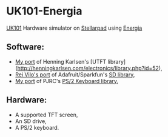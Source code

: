 UK101-Energia
=============

[UK101](https://en.wikipedia.org/wiki/Compukit_UK101) Hardware simulator on [Stellarpad](http://www.energia.nu/Guide_StellarisLaunchPad.html) using [Energia](http://energia.nu/)

Software:
---------
- [My port](https://github.com/jscrane/UTFT-Energia) 
of Henning Karlsen's [UTFT library]
(http://henningkarlsen.com/electronics/library.php?id=52),
- [Rei Vilo's port](https://github.com/rei-vilo/SD_TM4C) of 
Adafruit/Sparkfun's [SD library](https://github.com/adafruit/SD),
- [My port](https://github.com/jscrane/PS2Keyboard) of PJRC's 
[PS/2 Keyboard library](http://www.pjrc.com/teensy/td_libs_PS2Keyboard.html),

Hardware:
---------
- A supported TFT screen,
- An SD drive,
- A PS/2 keyboard.
